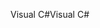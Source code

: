 <span data-ttu-id="fd34d-101">Visual C#</span><span class="sxs-lookup"><span data-stu-id="fd34d-101">Visual C#</span></span>